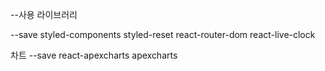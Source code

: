 --사용 라이브러리

--save styled-components
styled-reset
react-router-dom
react-live-clock

차트
--save react-apexcharts apexcharts
